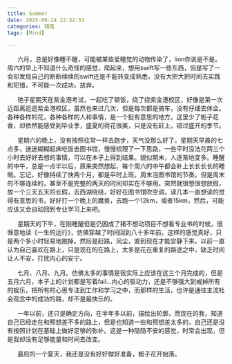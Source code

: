 ```yaml
---
title: Summer
date: 2015-06-14 22:52:53
categories: 随笔
tags: [Mind]

---
```

      六月，总是好像睡不醒，可能被某些爱睡觉的动物传染了，lion你说是不是。周六的早上不知道什么奇怪的感觉，爬起来，想用swift写一些东西，但是写了一会却发现自己的断断续续的swift还是不能转变成熟悉，没有大把大把时间去实践和犯错，不可能一次成功，放弃。

      艳子星期天在紫金港考试，一起吃了顿饭，绕了绕紫金港校区，好像是第一次近距离逛逛紫金港校区，虽然也来过几次，但是每次都是骑车，没有仔细去体会。各种各样的花，各种各样的人和事情，是一个挺有意思的地方。这里少了栀子花香，却依然能感受到毕业季，盛夏的荷花很美，只是没有赶上，错过盛开的季节。

      星期六的晚上，没有按照往常一样去跑步，天气没那么好了。星期天早晨的七点多，迷迷糊糊起床吃饭去图书馆，慢慢梳理了一下思路，一些平时没法花两三个小时去好好去想的事情，可以在本子上得到结果。貌似期末，人逐渐地变多。睡醒的中午，总是一点半以后，原来突然想起，每个周六的中午都会补上长长长长的睡眠。忘记，好像持续了快两个月，都是平时上班，周末泡图书馆的节奏。但是周末的不够连续的，甚至不是完整的两天的时间却实在不够用。突然就很想很想放假，放一个三天五天的长假，去西湖绕绕，好好在图书馆吹空调，读几本一直想读的觉得有意思的书，好好打一个晚上的魔兽，去跑一个12km，或者15km，然后，可能应该又会自动回到专业学习上来吧。

      星期天的下午，在刚睡醒但是仍困成了猪不想动项目不想看专业书的时候，很惬意地读《一生的远行》，仿佛穿越了时间回到八十多年前。这样的感觉真好，只是两个多小时轻易地跑掉。然后是赶路，风尘，直到现在才能安静下来。以前一直认为自己喜欢在路上，只是现在的在路上，太多是花在重复的路途之中，缺乏时间让人不安，打扰内心的安宁。

      七月、八月、九月。仿佛太多的事情是我实际上应该在这三个月完成的，但是五月六月，本子上的计划都是写着fail...内心的驱动力，还是不够强大到戒掉所有的娱乐，把所有的心思专注到工作和学习之中，而那样的生活，也许是通往主流社会观念中的成功的路，却不是最快乐的。

      一年以前，还只是确定方向，在半年多以前，描绘出轮廓，而现在的我，知道自己已经走在和预想差不多的路上，但是也知道一些和预想差太多的，自己还是没有按照计划在基础上做好足够的弥补。这是一种隐隐不安的感觉，时常会出现，但是我却没有足够能量和时间去改变。

      最后的一个夏天，我还是没有好好做好准备，栀子花开始落。